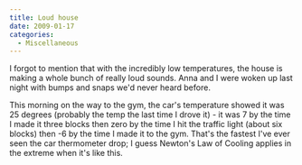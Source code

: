 ```yaml
---
title: Loud house
date: 2009-01-17
categories: 
  - Miscellaneous
---
```


I forgot to mention that with the incredibly low temperatures, the house is making a whole bunch of really loud sounds. Anna and I were woken up last night with bumps and snaps we'd never heard before.

This morning on the way to the gym, the car's temperature showed it was 25 degrees (probably the temp the last time I drove it) - it was 7 by the time I made it three blocks then zero by the time I hit the traffic light (about six blocks) then -6 by the time I made it to the gym. That's the fastest I've ever seen the car thermometer drop; I guess Newton's Law of Cooling applies in the extreme when it's like this.
